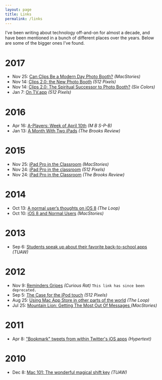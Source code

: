 ```yaml
---
layout: page
title: Links
permalink: /links
---
```


I’ve been writing about technology off-and-on for almost a decade, and have been mentioned in a bunch of different places over the years. Below are some of the bigger ones I’ve found.

# 2017
* Nov 25: [Can Clips Be a Modern Day Photo Booth?](https://www.macstories.net/linked/can-clips-be-a-modern-day-photo-booth/) _(MacStories)_
* Nov 14: [Clips 2.0: the New Photo Booth](https://512pixels.net/2017/11/clips-the-new-photo-booth/) _(512 Pixels)_
* Nov 14: [Clips 2.0: The Spiritual Successor to Photo Booth?](https://sixcolors.com/link/2017/11/clips-20-the-spiritual-successor-to-photo-booth/) _(Six Colors)_
* Jan 7: [On TV.app](https://512pixels.net/2017/01/on-tv-app/) _(512 Pixels)_

# 2016
* Apr 16: [A-Players: Week of April 10th](http://www.mbs-p-b.com/mbs-p-b/2016/4/16/a-players-week-of-april-10th) _(M B S-P-B)_
* Jan 13: [A Month With Two iPads](https://brooksreview.net/2016/01/a-month-with-two-ipads/) _(The Brooks Review)_

# 2015
* Nov 25: [iPad Pro in the Classroom](https://www.macstories.net/linked/ipad-pro-in-the-classroom/) _(MacStories)_
* Nov 24: [iPad Pro in the classroom](http://www.512pixels.net/blog/2015/11/ipad-pro-in-the-classroom) _(512 Pixels)_
* Nov 24: [iPad Pro in the Classroom](https://brooksreview.net/2015/11/ipad-pro-in-the-clasroom/) _(The Brooks Review)_

# 2014
* Oct 13: [A normal user’s thoughts on iOS 8](http://loopu.in/1D7nLJb) _(The Loop)_
* Oct 10: [iOS 8 and Normal Users](http://mcstr.net/1vckAyG) _(MacStories)_

# 2013
* Sep 6: [Students speak up about their favorite back-to-school apps](https://www.engadget.com/2013/09/06/students-speak-up-with-their-favorite-back-to-school-apps/) _(TUAW)_

# 2012
* Nov 9: [Reminders Gripes](http://curiousrat.com/home/2012/11/9/reminders-gripes) _(Curious Rat)_ `This link has since been deprecated.`
* Sep 5: [The Case for the iPod touch](http://512pixels.net/2012/09/case-touch/) _(512 Pixels)_
* Aug 25: [Using Mac App Store in other parts of the world](http://loopu.in/QeHUHn) _(The Loop)_
* Jul 25: [Mountain Lion: Getting The Most Out Of Messages ](https://www.macstories.net/mac/mountain-lion-getting-the-most-out-of-messages/)_(MacStories)_


# 2011
* Apr 8: ["Bookmark" tweets from within Twitter's iOS apps](http://hypertext.net/2011/04/bookmark-tweets/) _(Hypertext)_

# 2010
* Dec 8: [Mac 101: The wonderful magical shift key](https://www.engadget.com/2010/12/08/mac-101-the-wonderful-magical-shift-key/) _(TUAW)_